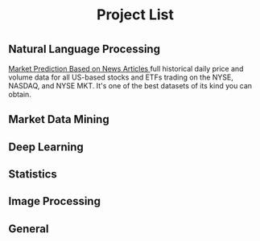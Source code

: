 <h1 align='center'> Project List <h1>
 
 
## Natural Language Processing

<a href="https://github.com/Kearlay/NLP-project/"> Market Prediction Based on News Articles </a> full historical daily price and volume data for all US-based stocks and ETFs trading on the NYSE, NASDAQ, and NYSE MKT. It's one of the best datasets of its kind you can obtain.

## Market Data Mining
## Deep Learning
## Statistics
## Image Processing
## General

